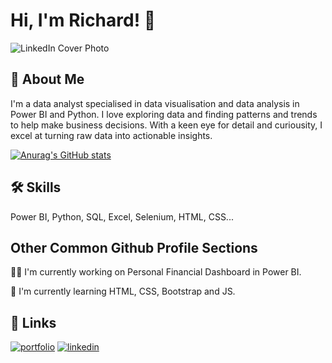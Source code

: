 # Hi, I'm Richard! 👋

![LinkedIn Cover Photo](https://media.licdn.com/dms/image/D4D16AQGomEPNMnpkcw/profile-displaybackgroundimage-shrink_350_1400/0/1683737899116?e=1690416000&v=beta&t=LjnzTFspNPaW0TwnOWxXZ3PoxMPuQxh4pUDTBzibDTc)

## 🚀 About Me
I'm a data analyst specialised in data visualisation and data analysis in Power BI and Python. I love exploring data and finding patterns and trends to help make business decisions. With a keen eye for detail and curiousity, I excel at turning raw data into actionable insights.

[![Anurag's GitHub stats](https://github-readme-stats.vercel.app/api?username=RichardParado&theme=dark)](https://github.com/anuraghazra/github-readme-stats)

## 🛠 Skills
Power BI, Python, SQL, Excel, Selenium, HTML, CSS...


## Other Common Github Profile Sections
👩‍💻 I'm currently working on Personal Financial Dashboard in Power BI.

🧠 I'm currently learning HTML, CSS, Bootstrap and JS.





## 🔗 Links
[![portfolio](https://img.shields.io/badge/my_portfolio-000?style=for-the-badge&logo=ko-fi&logoColor=white)](https://richardparado.github.io/personal_website/)
[![linkedin](https://img.shields.io/badge/linkedin-0A66C2?style=for-the-badge&logo=linkedin&logoColor=white)](https://www.linkedin.com/in/richardparado/)





